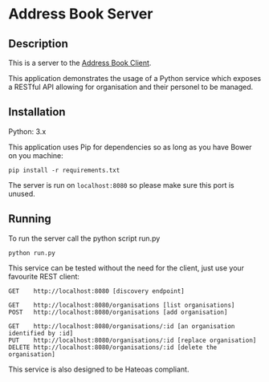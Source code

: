 # Address Book Server

## Description

This is a server to the [Address Book Client](https://github.com/r-giskard-reventlov/address_book_client "Address Book Client").

This application demonstrates the usage of a Python service which exposes a RESTful API allowing for organisation and
their personel to be managed.

## Installation

Python: 3.x

This application uses Pip for dependencies so as long as you have Bower on you machine:

```
pip install -r requirements.txt
```

The server is run on `localhost:8080` so please make sure this port is unused.

## Running

To run the server call the python script run.py

```
python run.py
```

This service can be tested without the need for the client, just use your favourite REST client:

```
GET    http://localhost:8080 [discovery endpoint]

GET    http://localhost:8080/organisations [list organisations]
POST   http://localhost:8080/organisations [add organisation]

GET    http://localhost:8080/organisations/:id [an organisation identified by :id]
PUT    http://localhost:8080/organisations/:id [replace organisation]
DELETE http://localhost:8080/organisations/:id [delete the organisation]
```

This service is also designed to be Hateoas compliant.
